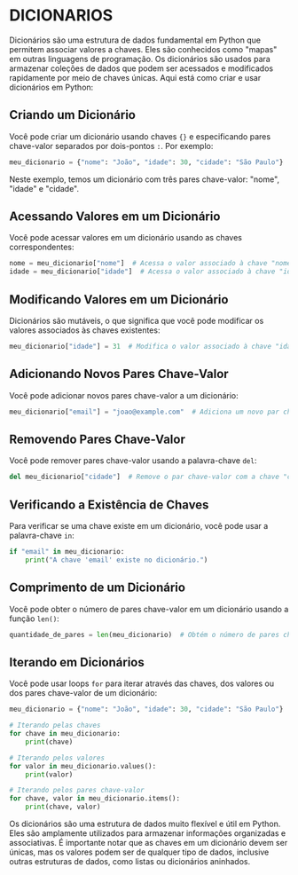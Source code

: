 # DICIONARIOS
Dicionários são uma estrutura de dados fundamental em Python que permitem associar valores a chaves. Eles são conhecidos como "mapas" em outras linguagens de programação. Os dicionários são usados para armazenar coleções de dados que podem ser acessados e modificados rapidamente por meio de chaves únicas. Aqui está como criar e usar dicionários em Python:

## Criando um Dicionário
Você pode criar um dicionário usando chaves `{}` e especificando pares chave-valor separados por dois-pontos `:`. Por exemplo:

```python
meu_dicionario = {"nome": "João", "idade": 30, "cidade": "São Paulo"}
```

Neste exemplo, temos um dicionário com três pares chave-valor: "nome", "idade" e "cidade".

## Acessando Valores em um Dicionário
Você pode acessar valores em um dicionário usando as chaves correspondentes:

```python
nome = meu_dicionario["nome"]  # Acessa o valor associado à chave "nome"
idade = meu_dicionario["idade"]  # Acessa o valor associado à chave "idade"
```

## Modificando Valores em um Dicionário
Dicionários são mutáveis, o que significa que você pode modificar os valores associados às chaves existentes:

```python
meu_dicionario["idade"] = 31  # Modifica o valor associado à chave "idade" para 31
```

## Adicionando Novos Pares Chave-Valor
Você pode adicionar novos pares chave-valor a um dicionário:

```python
meu_dicionario["email"] = "joao@example.com"  # Adiciona um novo par chave-valor
```

## Removendo Pares Chave-Valor
Você pode remover pares chave-valor usando a palavra-chave `del`:

```python
del meu_dicionario["cidade"]  # Remove o par chave-valor com a chave "cidade"
```

## Verificando a Existência de Chaves
Para verificar se uma chave existe em um dicionário, você pode usar a palavra-chave `in`:

```python
if "email" in meu_dicionario:
    print("A chave 'email' existe no dicionário.")
```

## Comprimento de um Dicionário
Você pode obter o número de pares chave-valor em um dicionário usando a função `len()`:

```python
quantidade_de_pares = len(meu_dicionario)  # Obtém o número de pares chave-valor
```

## Iterando em Dicionários
Você pode usar loops `for` para iterar através das chaves, dos valores ou dos pares chave-valor de um dicionário:

```python
meu_dicionario = {"nome": "João", "idade": 30, "cidade": "São Paulo"}

# Iterando pelas chaves
for chave in meu_dicionario:
    print(chave)

# Iterando pelos valores
for valor in meu_dicionario.values():
    print(valor)

# Iterando pelos pares chave-valor
for chave, valor in meu_dicionario.items():
    print(chave, valor)
```

Os dicionários são uma estrutura de dados muito flexível e útil em Python. Eles são amplamente utilizados para armazenar informações organizadas e associativas. É importante notar que as chaves em um dicionário devem ser únicas, mas os valores podem ser de qualquer tipo de dados, inclusive outras estruturas de dados, como listas ou dicionários aninhados.